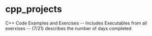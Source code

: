 # cpp_projects
C++ Code Examples and Exercises
-- Includes  Executables from all exerxises
-- (7/21) describes the number of days completed